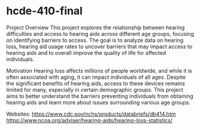 # hcde-410-final

Project Overview
This project explores the relationship between hearing difficulties and access to hearing aids across different age groups, focusing on identifying barriers to access. The goal is to analyze data on hearing loss, hearing aid usage rates to uncover barriers that may impact access to hearing aids and to overall improve the quality of life for affected individuals.

Motivation
Hearing loss affects millions of people worldwide, and while it is often associated with aging, it can impact individuals of all ages. Despite the significant benefits of hearing aids, access to these devices remains limited for many, especially in certain demographic groups. This project aims to better understand the barriers preventing individuals from obtaining hearing aids and learn more about issues surrounding various age groups.

Websites:
https://www.cdc.gov/nchs/products/databriefs/db414.htm
https://www.ncoa.org/adviser/hearing-aids/hearing-loss-statistics/